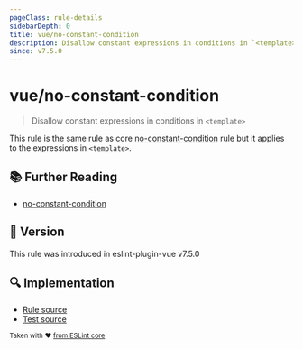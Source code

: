 ```yaml
---
pageClass: rule-details
sidebarDepth: 0
title: vue/no-constant-condition
description: Disallow constant expressions in conditions in `<template>`
since: v7.5.0
---
```

# vue/no-constant-condition

> Disallow constant expressions in conditions in `<template>`

This rule is the same rule as core [no-constant-condition] rule but it applies to the expressions in `<template>`.

## :books: Further Reading

- [no-constant-condition]

[no-constant-condition]: https://eslint.org/docs/rules/no-constant-condition

## :rocket: Version

This rule was introduced in eslint-plugin-vue v7.5.0

## :mag: Implementation

- [Rule source](https://github.com/vuejs/eslint-plugin-vue/blob/master/lib/rules/no-constant-condition.js)
- [Test source](https://github.com/vuejs/eslint-plugin-vue/blob/master/tests/lib/rules/no-constant-condition.js)

<sup>Taken with ❤️ [from ESLint core](https://eslint.org/docs/rules/no-constant-condition)</sup>
